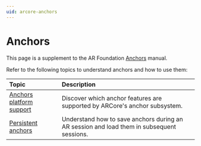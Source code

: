```yaml
---
uid: arcore-anchors
---
```

# Anchors

This page is a supplement to the AR Foundation [Anchors](xref:arfoundation-anchors) manual.

Refer to the following topics to understand anchors and how to use them:

| Topic | Description |
| :---- | :---------- |
| [Anchors platform support](xref:arcore-anchors-platform-support) | Discover which anchor features are supported by ARCore's anchor subsystem. |
| [Persistent anchors](xref:arcore-anchors-persistent) | Understand how to save anchors during an AR session and load them in subsequent sessions. |
